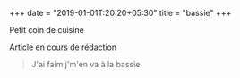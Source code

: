 +++
date = "2019-01-01T:20:20+05:30"
title = "bassie"
+++

Petit coin de cuisine
<!--more-->
Article en cours de rédaction

> J'ai faim j'm'en va à la bassie
